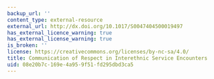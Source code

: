 ```yaml
---
backup_url: ''
content_type: external-resource
external_url: http://dx.doi.org/10.1017/S0047404500019497
has_external_licence_warning: true
has_external_license_warning: true
is_broken: ''
license: https://creativecommons.org/licenses/by-nc-sa/4.0/
title: Communication of Respect in Interethnic Service Encounters
uid: 08e20b7c-169e-4a95-9f51-fd295dbd3ca5
---
```

